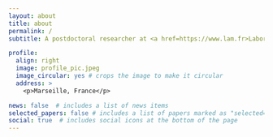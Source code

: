 ```yaml
---
layout: about
title: about
permalink: /
subtitle: A postdoctoral researcher at <a href=https://www.lam.fr>Laboratoire d'Astrophysique de Marseille </a>.

profile:
  align: right
  image: profile_pic.jpeg
  image_circular: yes # crops the image to make it circular
  address: >
    <p>Marseille, France</p>

news: false  # includes a list of news items
selected_papers: false # includes a list of papers marked as "selected={true}"
social: true  # includes social icons at the bottom of the page
---
```

<!-- Original words 
Write your biography here. Tell the world about yourself. Link to your favorite [subreddit](http://reddit.com). You can put a picture in, too. The code is already in, just name your picture `prof_pic.jpg` and put it in the `img/` folder.

Put your address / P.O. box / other info right below your picture. You can also disable any these elements by editing `profile` property of the YAML header of your `_pages/about.md`. Edit `_bibliography/papers.bib` and Jekyll will render your [publications page](/al-folio/publications/) automatically.
 -->
